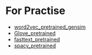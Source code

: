 # For Practise

* [word2vec_pretrained_gensim](https://colab.research.google.com/github/aswit3/Start_Your_NLP_Career/blob/master/demo/word2vec_pretrained_gensim.ipynb)
* [Glove_pretrained](https://colab.research.google.com/github/aswit3/Start_Your_NLP_Career/blob/master/demo/Glove_pretrained.ipynb)
* [fasttext_pretrained](https://colab.research.google.com/github/aswit3/Start_Your_NLP_Career/blob/master/demo/fasttext_pretrained.ipynb)
* [spacy_pretrained](https://colab.research.google.com/github/aswit3/Start_Your_NLP_Career/blob/master/demo/spacy_pretrained.ipynb)
